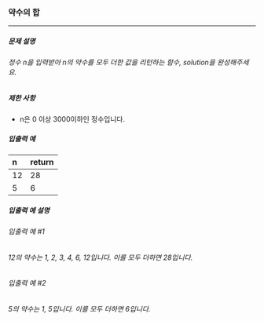### 약수의 합

***

##### 문제 설명
###### 정수 n을 입력받아 n의 약수를 모두 더한 값을 리턴하는 함수, solution을 완성해주세요.

##### 제한 사항
* n은 0 이상 3000이하인 정수입니다.

##### 입출력 예
n	  |return|
|:--|:--
12  |28    |
5	  |6     |

##### 입출력 예 설명

###### 입출력 예 #1
###### 12의 약수는 1, 2, 3, 4, 6, 12입니다. 이를 모두 더하면 28입니다.

###### 입출력 예 #2
###### 5의 약수는 1, 5입니다. 이를 모두 더하면 6입니다.
